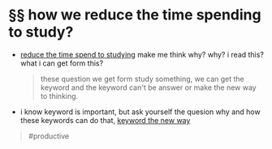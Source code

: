 # §§ how we reduce the time spending to study?

- [reduce the time spend to studying](20211211102354.md) make me think why? why? i read this? what i can get form this?
  > these question we get form study something, we can get the keyword and the keyword can't be answer or make the new way to thinking.
- i know keyword is important, but ask yourself the quesion why and how these keywords can do that, [keyword the new way](20211211103832.md)

> #productive
